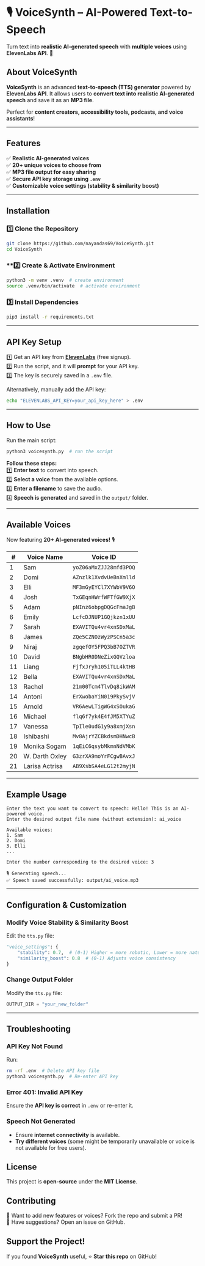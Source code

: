 # 🎙️ **VoiceSynth** – AI-Powered Text-to-Speech  
Turn text into **realistic AI-generated speech** with **multiple voices** using **ElevenLabs API**. 🎵

## **About VoiceSynth**  
**VoiceSynth** is an advanced **text-to-speech (TTS) generator** powered by **ElevenLabs API**. It allows users to **convert text into realistic AI-generated speech** and save it as an **MP3 file**.  

Perfect for **content creators, accessibility tools, podcasts, and voice assistants**!  

---

## **Features**  
✅ **Realistic AI-generated voices**  
✅ **20+ unique voices to choose from**  
✅ **MP3 file output for easy sharing**  
✅ **Secure API key storage using `.env`**  
✅ **Customizable voice settings (stability & similarity boost)**    

---

## **Installation**  
### **1️⃣ Clone the Repository**  
```sh
git clone https://github.com/nayandas69/VoiceSynth.git
cd VoiceSynth
```

### **2️⃣ Create & Activate Environment
```sh
python3 -m venv .venv  # create environment
source .venv/bin/activate  # activate environment
```

### **3️⃣ Install Dependencies**  
```sh
pip3 install -r requirements.txt
```

---

## **API Key Setup**  
1️⃣ Get an API key from **[ElevenLabs](https://elevenlabs.io/)** (free signup).  
2️⃣ Run the script, and it will **prompt** for your API key.  
3️⃣ The key is securely saved in a `.env` file.  

Alternatively, manually add the API key:  
```sh
echo "ELEVENLABS_API_KEY=your_api_key_here" > .env
```

---

## **How to Use**  
Run the main script:  
```sh
python3 voicesynth.py  # run the script
```

**Follow these steps:**  
1️⃣ **Enter text** to convert into speech.  
2️⃣ **Select a voice** from the available options.  
3️⃣ **Enter a filename** to save the audio.  
4️⃣ **Speech is generated** and saved in the `output/` folder.  

---

## **Available Voices**  
Now featuring **20+ AI-generated voices!** 🎙️  

| #  | Voice Name        | Voice ID                    |
|----|-------------------|-----------------------------|
| 1  | Sam               | `yoZ06aMxZJJ28mfd3POQ`      |
| 2  | Domi              | `AZnzlk1XvdvUeBnXmlld`      |
| 3  | Elli              | `MF3mGyEYCl7XYWbV9V6O`      |
| 4  | Josh              | `TxGEqnHWrfWFTfGW9XjX`      |
| 5  | Adam              | `pNInz6obpgDQGcFmaJgB`      |
| 6  | Emily             | `LcfcDJNUP1GQjkzn1xUU`      |
| 7  | Sarah             | `EXAVITQu4vr4xnSDxMaL`      |
| 8  | James             | `ZQe5CZNOzWyzPSCn5a3c`      |
| 9  | Niraj             | `zgqefOY5FPQ3bB7OZTVR`      |
| 10 | David             | `BNgbHR0DNeZixGQVzloa`      |
| 11 | Liang             | `FjfxJryh105iTLL4ktHB`      |
| 12 | Bella             | `EXAVITQu4vr4xnSDxMaL`      |
| 13 | Rachel            | `21m00Tcm4TlvDq8ikWAM`      |
| 14 | Antoni            | `ErXwobaYiN019PkySvjV`      |
| 15 | Arnold            | `VR6AewLTigWG4xSOukaG`      |
| 16 | Michael           | `flq6f7yk4E4fJM5XTYuZ`      |
| 17 | Vanessa           | `TpIle0udG1y9a8xmjXsn`      |
| 18 | Ishibashi         | `Mv8AjrYZCBkdsmDHNwcB`      |
| 19 | Monika Sogam      | `1qEiC6qsybMkmnNdVMbK`      |
| 20 | W. Darth Oxley    | `G3zrXA9moYrFCgwBAvxJ`      |
| 21 | Larisa Actrisa    | `AB9XsbSA4eLG12t2myjN`      |

---

## **Example Usage**
```
Enter the text you want to convert to speech: Hello! This is an AI-powered voice.
Enter the desired output file name (without extension): ai_voice

Available voices:
1. Sam
2. Domi
3. Elli
...

Enter the number corresponding to the desired voice: 3

🎙️ Generating speech...
✅ Speech saved successfully: output/ai_voice.mp3
```

---

## **Configuration & Customization**  
### **Modify Voice Stability & Similarity Boost**  
Edit the `tts.py` file:  
```python
"voice_settings": {
    "stability": 0.7,  # (0-1) Higher = more robotic, Lower = more natural
    "similarity_boost": 0.8  # (0-1) Adjusts voice consistency
}
```

### **Change Output Folder**
Modify the `tts.py` file:  
```python
OUTPUT_DIR = "your_new_folder"
```

---

## **Troubleshooting**
### API Key Not Found  
Run:  
```sh
rm -rf .env  # Delete API key file
python3 voicesynth.py  # Re-enter API key
```

### Error 401: Invalid API Key  
Ensure the **API key is correct** in `.env` or re-enter it.

### Speech Not Generated  
- Ensure **internet connectivity** is available.  
- **Try different voices** (some might be temporarily unavailable or  voice is not available for free users).  

## **License**  
This project is **open-source** under the **MIT License**.  

## **Contributing**  
🔹 Want to add new features or voices? Fork the repo and submit a PR!  
🔹 Have suggestions? Open an issue on GitHub.  

## **Support the Project!**  
If you found **VoiceSynth** useful, ⭐ **Star this repo** on GitHub! 
